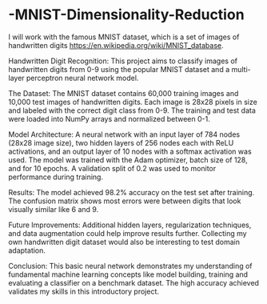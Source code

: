 # -MNIST-Dimensionality-Reduction
I will work with the famous MNIST dataset, which is a set of images of handwritten digits https://en.wikipedia.org/wiki/MNIST_database.

Handwritten Digit Recognition:
This project aims to classify images of handwritten digits from 0-9 using the popular MNIST dataset and a multi-layer perceptron neural network model.

The Dataset:
The MNIST dataset contains 60,000 training images and 10,000 test images of handwritten digits. Each image is 28x28 pixels in size and labeled with the correct digit class from 0-9.
The training and test data were loaded into NumPy arrays and normalized between 0-1.

Model Architecture:
A neural network with an input layer of 784 nodes (28x28 image size), two hidden layers of 256 nodes each with ReLU activations, and an output layer of 10 nodes with a softmax activation was used.
The model was trained with the Adam optimizer, batch size of 128, and for 10 epochs. A validation split of 0.2 was used to monitor performance during training.

Results:
The model achieved 98.2% accuracy on the test set after training. The confusion matrix shows most errors were between digits that look visually similar like 6 and 9.

Future Improvements:
Additional hidden layers, regularization techniques, and data augmentation could help improve results further. Collecting my own handwritten digit dataset would also be interesting to test domain adaptation.

Conclusion:
This basic neural network demonstrates my understanding of fundamental machine learning concepts like model building, training and evaluating a classifier on a benchmark dataset. The high accuracy achieved validates my skills in this introductory project.
